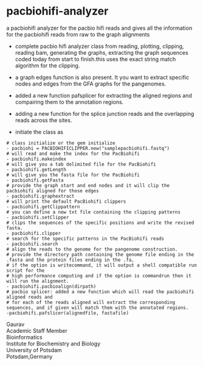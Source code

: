 # pacbiohifi-analyzer
a pacbiohifi analyzer for the pacbio hifi reads and gives all the information for the pacbiohifi reads from raw to the graph alignments

- complete pacbio hifi analyzer class from reading, plotting, clipping, reading bam, generating the graphs, extracting the graph sequences coded today from start to finish.this uses the exact string match algorithm for the clipping. 
- a graph edges function is also present. It you want to extract specific nodes and edges from the GFA graphs for the pangenomes. 
- added a new function pafsplicer for extracting the aligned regions and compairing them to the annotation regions. 
- adding a new function for the splice junction reads and the overlapping reads across the sites. 

- initiate the class as 
```
# class initialize or the gem initialize
- pacbiohi = PACBIOHIFICLIPPER.new("samplepacbiohifi.fastq")
# will read and make the index for the PacBiohifi
- pacbiohifi.makeindex
# will give you a tab delimited file for the PacBiohifi
- pacbiohifi.getLength
# will give you the fasta file for the PacBiohifi
- pacbiohifi.getFasta
# provide the graph start and end nodes and it will clip the pacbiohifi aligned for those edges
- pacbiohifi.graphextract
# will print the default PacBiohifi clippers
- pacbiohifi.getClippattern 
# you can define a new txt file containing the clipping patterns
- pacbiohifi.setClipper 
# clips the sequences of the specific positions and write the revised fasta.
- pacbiohifi.clipper
# search for the specific patterns in the PacBiohifi reads 
- pacbiohifi.search
# align the reads to the genome for the pangenome construction. 
# provide the directory path containing the genome file ending in the .fasta and the protein files ending in the .fa, 
# if the option is writecommand, it will output a shell compatible run script for the 
# high performance computing and if the option is commandrun then it will run the alignment. 
- pacbiohifi.pacbioalign(dirpath) 
# pacbio splicer: added a new function which will read the pacbiohifi aligned reads and 
# for each of the reads aligned will extract the corresponding sequences, and if given will match them with the annotated regions.
-pacbiohifi.pafslicer(alignedfile, fastafile)
```
Gaurav \
Academic Staff Member \
Bioinformatics \
Institute for Biochemistry and Biology \
University of Potsdam \
Potsdam,Germany


